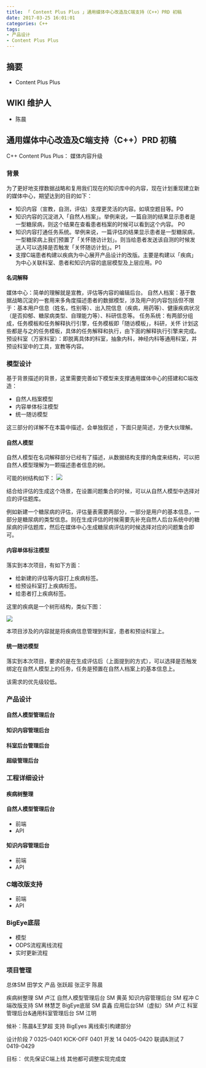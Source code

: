 ```yaml
---
title: 「 Content Plus Plus 」通用媒体中心改造及C端支持（C++）PRD 初稿
date: 2017-03-25 16:01:01
categories: C++
tags:
- 产品设计
- Content Plus Plus
---
```


## 摘要

- Content Plus Plus

<!--more-->

## WIKI 维护人
- 陈晨

## 通用媒体中心改造及C端支持（C++）PRD 初稿

C++ Content Plus Plus： 媒体内容升级 

### 背景

为了更好地支撑数据战略和复用我们现在的知识库中的内容，现在计划重现建立新的媒体中心，期望达到的目的如下：

- 知识内容（宣教，自测，评估）支撑更灵活的内容。如填空题目等。P0
- 知识内容的沉淀进入「自然人档案」。举例来说，一篇自测的结果显示患者是一型糖尿病，则这个结果在查看患者档案的时候可以看到这个内容。 P0
- 知识内容打通任务系统。举例来说，一篇评估的结果显示患者是一型糖尿病，一型糖尿病上我们预置了「关怀随访计划」。则当给患者发送该自测的时候发送人可以选择是否触发「关怀随访计划」。P1
- 支撑C端患者构建以疾病为中心展开产品设计的改版。主要是构建以「疾病」为中心关联科室、患者和知识内容的底层模型及上层应用。P0

#### 名词解释

媒体中心：简单的理解就是宣教，评估等内容的编辑后台。
自然人档案：基于数据战略沉淀的一套用来多角度描述患者的数据模型，涉及用户的内容包括但不限于：基本用户信息（姓名，性别等）、出入院信息（疾病，用药等）、健康疾病状况（是否抑郁、糖尿病类型、自理能力等）、科研信息等。
任务系统：有两部分组成，任务模板和任务解释执行引擎，任务模板即「随访模板」，科研，关怀
计划这些都是与之的任务模板，具体的任务解释和执行，由下面的解释执行引擎来完成。
预设科室（万家科室）：即脱离具体的科室，抽象内科，神经内科等通用科室，并预设科室中的工具，宣教等内容。

### 模型设计

基于背景描述的背景，这里需要完善如下模型来支撑通用媒体中心的搭建和C端改造：

 - 自然人档案模型
 - 内容单体标注模型
 - 统一随访模型

这三部分的详解不在本篇中描述，会单独叙述
，下面只是简述，方便大伙理解。

#### 自然人模型

自然人模型在名词解释部分已经有了描述，从数据结构支撑的角度来结构，可以把自然人模型理解为一颗描述患者信息的树。

可能的树结构如下：
![](/media/14903377742989.jpg)

结合给评估的生成这个场景，在设置问题集合的时候，可以从自然人模型中选择对应的评估题库。

例如新建一个糖尿病的评估，评估量表需要两部分，一部分是用户的基本信息，一部分是糖尿病的类型信息。则在生成评估的时候需要先补充自然人后台系统中的糖尿病的评估题库，然后在媒体中心生成糖尿病评估的时候选择对应的问题集合即可。

#### 内容单体标注模型

落实到本次项目，有如下方面：

- 给新建的评估等内容打上疾病标签。
- 给预设科室打上疾病标签。
- 给患者打上疾病标签。

这里的疾病是一个树形结构，类似下图：

![](/media/14903382046887.jpg)


本项目涉及的内容就是将疾病信息管理到科室，患者和预设科室上。

#### 统一随访模型

落实到本次项目，要求的是在生成评估后（上面提到的方式），可以选择是否触发绑定在自然人模型上的任务，任务是预置在自然人档案上的基本信息上。

该需求的优先级较低。

### 产品设计

#### 自然人模型管理后台

#### 知识内容管理后台

#### 科室后台管理后台

#### 超级管理后台

### 工程详细设计

#### 疾病树整理


#### 自然人模型管理后台  

- 前端
- API

#### 知识内容管理后台

- 前端
- API

### C端改版支持

- 前端
- API

### BigEye底层

- 模型
- ODPS流程离线流程
- 实时更新流程


### 项目管理

总体SM  田学文
产品 张跃超 张正宇 陈晨

疾病树整理 SM 卢江
自然人模型管理后台 SM 黄英 
知识内容管理后台 SM 程冲
C端改版支持 SM 林慧芝
BigEye底层 SM 袁鑫
应用后台SM（虚拟）SM 卢江
科室管理后台&通用科室管理后台 SM 江明

候补：陈晨&王梦超 支持 BigEyes 离线索引构建部分

设计阶段  7  0325-0401
KICK-OFF  0401
开发  14 0405-0420
联调&测试 7 0419-0429



目标：  优先保证C端上线 其他都可调整实现完成度

